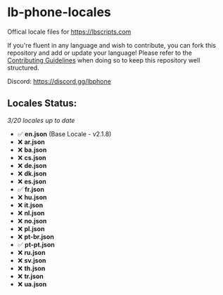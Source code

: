 # lb-phone-locales
Offical locale files for https://lbscripts.com

If you're fluent in any language and wish to contribute, you can fork this repository and add or update your language!
Please refer to the [Contributing Guidelines](https://github.com/lbphone/lb-phone-locales/blob/main/CONTRIBUTING.md) when doing so to keep this repository well structured. 

Discord: https://discord.gg/lbphone

## Locales Status:
*3/20 locales up to date*
- ✅ **en.json** (Base Locale - v2.1.8)
- ❌ **ar.json**
- ❌ **ba.json**
- ❌ **cs.json**
- ❌ **de.json**
- ❌ **dk.json**
- ❌ **es.json**
- ✅ **fr.json**
- ❌ **hu.json**
- ❌ **it.json**
- ❌ **nl.json**
- ❌ **no.json**
- ❌ **pl.json**
- ❌ **pt-br.json**
- ✅ **pt-pt.json**
- ❌ **ru.json**
- ❌ **sv.json**
- ❌ **th.json**
- ❌ **tr.json**
- ❌ **ua.json**
<!-- Recap End -->